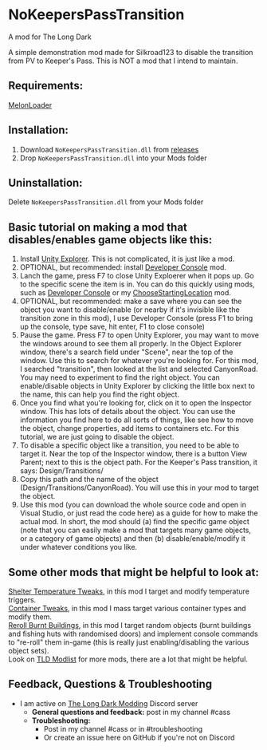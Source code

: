 # NoKeepersPassTransition
A mod for The Long Dark

A simple demonstration mod made for Silkroad123 to disable the transition from PV to Keeper's Pass. This is NOT a mod that I intend to maintain.  

## Requirements: 
[MelonLoader](https://github.com/HerpDerpinstine/MelonLoader/releases/latest/download/MelonLoader.Installer.exe) 

## Installation:
1. Download ```NoKeepersPassTransition.dll``` from [releases](https://github.com/GruffCassquatch/NoKeepersPassTransition/releases) 
2. Drop ```NoKeepersPassTransition.dll``` into your Mods folder

## Uninstallation:
Delete ```NoKeepersPassTransition.dll``` from your Mods folder

## Basic tutorial on making a mod that disables/enables game objects like this:
1. Install [Unity Explorer](https://github.com/sinai-dev/UnityExplorer). This is not complicated, it is just like a mod.
2. OPTIONAL, but recommended: install [Developer Console](https://github.com/FINDarkside/TLD-Developer-Console) mod.
3. Lanch the game, press F7 to close Unity Exploerer when it pops up. Go to the specific scene the item is in. You can do this quickly using mods, such as [Developer Console](https://github.com/FINDarkside/TLD-Developer-Console) or my [ChooseStartingLocation](https://github.com/GruffCassquatch/ChooseStartingLocation) mod.
4. OPTIONAL, but recommended: make a save where you can see the object you want to disable/enable (or nearby if it's invisible like the transition zone in this mod), I use Developer Console (press F1 to bring up the console, type save, hit enter, F1 to close console)
5. Pause the game. Press F7 to open Unity Explorer, you may want to move the windows around to see them all properly. In the Object Explorer window, there's a search field under "Scene", near the top of the window. Use this to search for whatever you're looking for. For this mod, I searched "transition", then looked at the list and selected CanyonRoad. You may need to experiment to find the right object. You can enable/disable objects in Unity Explorer by clicking the little box next to the name, this can help you find the right object.
6. Once you find what you're looking for, click on it to open the Inspector window. This has lots of details about the object. You can use the information you find here to do all sorts of things, like see how to move the object, change properties, add items to containers etc. For this tutorial, we are just going to disable the object.
7. To disable a specific object like a transition, you need to be able to target it. Near the top of the Inspector window, there is a button View Parent; next to this is the object path. For the Keeper's Pass transition, it says: Design/Transitions/
8. Copy this path and the name of the object (Design/Transitions/CanyonRoad). You will use this in your mod to target the object. 
9. Use this mod (you can download the whole source code and open in Visual Studio, or just read the code here) as a guide for how to make the actual mod. In short, the mod should (a) find the specific game object (note that you can easily make a mod that targets many game objects, or a category of game objects) and then (b) disable/enable/modify it under whatever conditions you like.

## Some other mods that might be helpful to look at:
[Shelter Temperature Tweaks](https://github.com/GruffCassquatch/ShelterTemperatureTweaks), in this mod I target and modify temperature triggers.  
[Container Tweaks](https://github.com/GruffCassquatch/ContainerTweaks), in this mod I mass target various container types and modify them.  
[Reroll Burnt Buildings](https://github.com/GruffCassquatch/RerollBurntBuildings), in this mod I target random objects (burnt buildings and fishing huts with randomised doors) and implement console commands to "re-roll" them in-game (this is really just enabling/disabling the various object sets).  
Look on [TLD Modlist](https://xpazeman.com/tld-mod-list/) for more mods, there are a lot that might be helpful.     
## Feedback, Questions & Troubleshooting
* I am active on [The Long Dark Modding](https://discord.gg/QvFE7VV4WZ) Discord server
	* **General questions and feedback:** post in my channel #cass
	* **Troubleshooting:** 
		* Post in my channel #cass or in #troubleshooting 
		* Or create an issue here on GitHub if you're not on Discord
